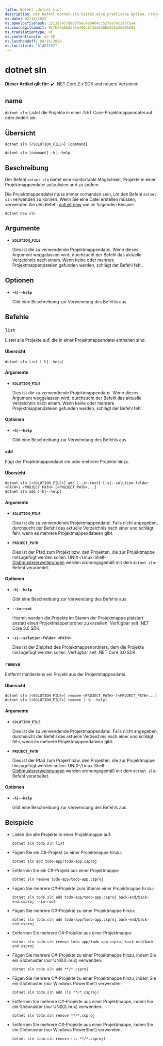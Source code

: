 ```yaml
---
title: Befehl „dotnet sln“
description: Der Befehl dotnet-sln bietet eine praktische Option, Projekte zu einer Projektmappendatei hinzuzufügen, Projekte aus einer Projektmappendatei zu entfernen oder die in einer Projektmappendatei enthaltenen Projekte aufzulisten.
ms.date: 02/14/2020
ms.openlocfilehash: 231287477d986f9ec4a5404cc5278e76c297faa4
ms.sourcegitcommit: 927b7ea6b2ea5a440c8f23e3e66503152eb85591
ms.translationtype: HT
ms.contentlocale: de-DE
ms.lasthandoff: 04/16/2020
ms.locfileid: "81463397"
---
```

# <a name="dotnet-sln"></a>dotnet sln

**Dieser Artikel gilt für:** ✔️ .NET Core 2.x SDK und neuere Versionen

## <a name="name"></a>name

`dotnet sln`: Listet die Projekte in einer .NET Core-Projektmappendatei auf oder ändert sie.

## <a name="synopsis"></a>Übersicht

```dotnetcli
dotnet sln [<SOLUTION_FILE>] [command]

dotnet sln [command] -h|--help
```

## <a name="description"></a>Beschreibung

Der Befehl `dotnet sln` bietet eine komfortable Möglichkeit, Projekte in einer Projektmappendatei aufzulisten und zu ändern.

Die Projektmappendatei muss immer vorhanden sein, um den Befehl `dotnet sln` verwenden zu können. Wenn Sie eine Datei erstellen müssen, verwenden Sie den Befehl [dotnet new](dotnet-new.md) wie im folgenden Beispiel:

```dotnetcli
dotnet new sln
```

## <a name="arguments"></a>Argumente

- **`SOLUTION_FILE`**

  Dies ist die zu verwendende Projektmappendatei. Wenn dieses Argument weggelassen wird, durchsucht der Befehl das aktuelle Verzeichnis nach einem. Wenn keine oder mehrere Projektmappendateien gefunden werden, schlägt der Befehl fehl.

## <a name="options"></a>Optionen

- **`-h|--help`**

  Gibt eine Beschreibung zur Verwendung des Befehls aus.

## <a name="commands"></a>Befehle

### `list`

Listet alle Projekte auf, die in einer Projektmappendatei enthalten sind.

#### <a name="synopsis"></a>Übersicht

```dotnetcli
dotnet sln list [-h|--help]
```

#### <a name="arguments"></a>Argumente

- **`SOLUTION_FILE`**

  Dies ist die zu verwendende Projektmappendatei. Wenn dieses Argument weggelassen wird, durchsucht der Befehl das aktuelle Verzeichnis nach einem. Wenn keine oder mehrere Projektmappendateien gefunden werden, schlägt der Befehl fehl.

#### <a name="options"></a>Optionen

- **`-h|--help`**

  Gibt eine Beschreibung zur Verwendung des Befehls aus.
  
### `add`

Fügt der Projektmappendatei ein oder mehrere Projekte hinzu.

#### <a name="synopsis"></a>Übersicht

```dotnetcli
dotnet sln [<SOLUTION_FILE>] add [--in-root] [-s|--solution-folder <PATH>] <PROJECT_PATH> [<PROJECT_PATH>...]
dotnet sln add [-h|--help]
```

#### <a name="arguments"></a>Argumente

- **`SOLUTION_FILE`**

  Dies ist die zu verwendende Projektmappendatei. Falls nicht angegeben, durchsucht der Befehl das aktuelle Verzeichnis nach einer und schlägt fehl, wenn es mehrere Projektmappendateien gibt.

- **`PROJECT_PATH`**

  Dies ist der Pfad zum Projekt bzw. den Projekten, die zur Projektmappe hinzugefügt werden sollen. UNIX-/Linux-Shell-[Globmustererweiterungen](https://en.wikipedia.org/wiki/Glob_(programming)) werden ordnungsgemäß mit dem `dotnet sln`-Befehl verarbeitet.

#### <a name="options"></a>Optionen

- **`-h|--help`**

  Gibt eine Beschreibung zur Verwendung des Befehls aus.

- **`--in-root`**

  Hiermit werden die Projekte im Stamm der Projektmappe platziert anstatt einen Projektmappenordner zu erstellen. Verfügbar seit .NET Core 3.0 SDK.

- **`-s|--solution-folder <PATH>`**

  Dies ist der Zielpfad des Projektmappenordners, dem die Projekte hinzugefügt werden sollen. Verfügbar seit .NET Core 3.0 SDK.

### `remove`

Entfernt mindestens ein Projekt aus der Projektmappendatei.

#### <a name="synopsis"></a>Übersicht

```dotnetcli
dotnet sln [<SOLUTION_FILE>] remove <PROJECT_PATH> [<PROJECT_PATH>...]
dotnet sln [<SOLUTION_FILE>] remove [-h|--help]
```

#### <a name="arguments"></a>Argumente

- **`SOLUTION_FILE`**

  Dies ist die zu verwendende Projektmappendatei. Falls nicht angegeben, durchsucht der Befehl das aktuelle Verzeichnis nach einer und schlägt fehl, wenn es mehrere Projektmappendateien gibt.

- **`PROJECT_PATH`**

  Dies ist der Pfad zum Projekt bzw. den Projekten, die zur Projektmappe hinzugefügt werden sollen. UNIX-/Linux-Shell-[Globmustererweiterungen](https://en.wikipedia.org/wiki/Glob_(programming)) werden ordnungsgemäß mit dem `dotnet sln`-Befehl verarbeitet.

#### <a name="options"></a>Optionen

- **`-h|--help`**

  Gibt eine Beschreibung zur Verwendung des Befehls aus.

## <a name="examples"></a>Beispiele

- Listen Sie alle Projekte in einer Projektmappe auf:

  ```dotnetcli
  dotnet sln todo.sln list
  ```

- Fügen Sie ein C#-Projekt zu einer Projektmappe hinzu:

  ```dotnetcli
  dotnet sln add todo-app/todo-app.csproj
  ```

- Entfernen Sie ein C#-Projekt aus einer Projektmappe:

  ```dotnetcli
  dotnet sln remove todo-app/todo-app.csproj
  ```

- Fügen Sie mehrere C#-Projekte zum Stamm einer Projektmappe hinzu:

  ```dotnetcli
  dotnet sln todo.sln add todo-app/todo-app.csproj back-end/back-end.csproj --in-root
  ```

- Fügen Sie mehrere C#-Projekte zu einer Projektmappe hinzu:

  ```dotnetcli
  dotnet sln todo.sln add todo-app/todo-app.csproj back-end/back-end.csproj
  ```

- Entfernen Sie mehrere C#-Projekte aus einer Projektmappe:

  ```dotnetcli
  dotnet sln todo.sln remove todo-app/todo-app.csproj back-end/back-end.csproj
  ```

- Fügen Sie mehrere C#-Projekte zu einer Projektmappe hinzu, indem Sie ein Globmuster (nur UNIX/Linux) verwenden:

  ```dotnetcli
  dotnet sln todo.sln add **/*.csproj
  ```

- Fügen Sie mehrere C#-Projekte zu einer Projektmappe hinzu, indem Sie ein Globmuster (nur Windows PowerShell) verwenden:

  ```dotnetcli
  dotnet sln todo.sln add (ls **/*.csproj)
  ```

- Entfernen Sie mehrere C#-Projekte aus einer Projektmappe, indem Sie ein Globmuster (nur UNIX/Linux) verwenden:

  ```dotnetcli
  dotnet sln todo.sln remove **/*.csproj
  ```

- Entfernen Sie mehrere C#-Projekte aus einer Projektmappe, indem Sie ein Globmuster (nur Windows PowerShell) verwenden:

  ```dotnetcli
  dotnet sln todo.sln remove (ls **/*.csproj)
  ```
